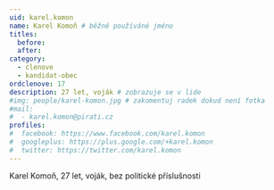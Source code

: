 ```yaml
---
uid: karel.komon
name: Karel Komoň # běžně používáné jméno
titles:
  before: 
  after: 
category:
  - clenove
  - kandidat-obec
ordclenove: 17
description: 27 let, voják # zobrazuje se v lide
#img: people/karel-komon.jpg # zakomentuj radek dokud není fotka
#mail:
#  - karel.komon@pirati.cz
profiles:
#  facebook: https://www.facebook.com/karel.komon
#  googleplus: https://plus.google.com/+karel.komon
#  twitter: https://twitter.com/karel.komon
---
```


Karel Komoň, 27 let, voják, bez politické příslušnosti
